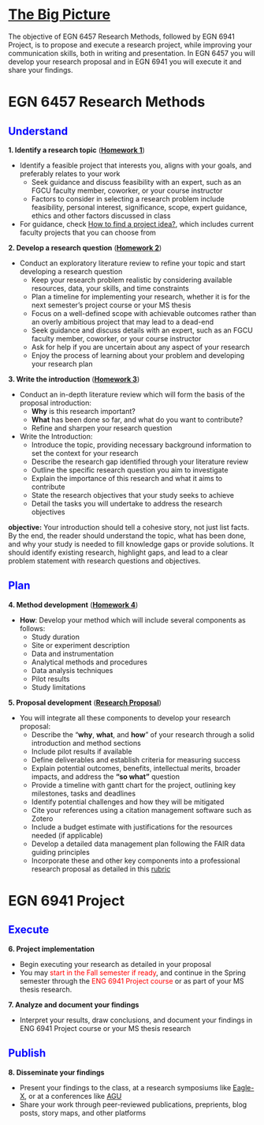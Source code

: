 # [The Big Picture](https://aselshall.github.io/rm/hw/big-picture)

The objective of EGN 6457 Research Methods, followed by EGN 6941 Project, is to propose and execute a research project, while improving your communication skills, both in writing and presentation. In EGN 6457 you will develop your research proposal and in EGN 6941 you will execute it and share your findings.

# EGN 6457 Research Methods
<h2 style="color:blue">Understand</h2>

**1. Identify a research topic** (<span style="color:red">**[Homework 1](https://aselshall.github.io/rm/hw/hw1)**</span>)
   - Identify a feasible project that interests you, aligns with your goals, and preferably relates to your work
      - Seek guidance and discuss feasibility with an expert, such as an FGCU faculty member, coworker, or your course instructor
      - Factors to consider in selecting a research problem include feasibility, personal interest, significance, scope, expert guidance, ethics and other factors discussed in class
   - For guidance, check [How to find a project idea?](https://aselshall.github.io/rm/hw/topics), which includes current faculty projects that you can choose from

**2. Develop a research question** (<span style="color:red">**[Homework 2](https://aselshall.github.io/rm/hw/hw2)**</span>)
   - Conduct an exploratory literature review to refine your topic and start developing a research question
      - Keep your research problem realistic by considering available resources, data, your skills, and time constraints
      - Plan a timeline for implementing your research, whether it is for the next semester’s project course or your MS thesis
      - Focus on a well-defined scope with achievable outcomes rather than an overly ambitious project that may lead to a dead-end
      - Seek guidance and discuss details with an expert, such as an FGCU faculty member, coworker, or your course instructor
      - Ask for help if you are uncertain about any aspect of your research
      - Enjoy the process of learning about your problem and developing your research plan

**3. Write the introduction** (<span style="color:red">**[Homework 3](https://aselshall.github.io/rm/hw/hw3)**</span>)
   - Conduct an in-depth literature review which will form the basis of the proposal introduction:
     - **Why** is this research important?
     - **What** has been done so far, and what do you want to contribute?
     - Refine and sharpen your research question
   - Write the Introduction:
      - Introduce the topic, providing necessary background information to set the context for your research
      - Describe the research gap identified through your literature review
      - Outline the specific research question you aim to investigate
      - Explain the importance of this research and what it aims to contribute
      - State the research objectives that your study seeks to achieve
      - Detail the tasks you will undertake to address the research objectives
        
   **objective:** Your introduction should tell a cohesive story, not just list facts. By the end, the reader should understand the topic, what has been done, and why your study is needed to fill knowledge gaps or provide solutions. It should identify existing research, highlight gaps, and lead to a clear problem statement with research questions and objectives.

<h2 style="color:blue">Plan</h2>

**4. Method development** (<span style="color:red">**[Homework 4](https://aselshall.github.io/rm/hw/hw4)**</span>)
   - **How**: Develop your method which will include several components as follows:
      - Study duration
      - Site or experiment description
      - Data and instrumentation
      - Analytical methods and procedures
      - Data analysis techniques
      - Pilot results
      - Study limitations 

**5. Proposal development** (<span style="color:red">**[Research Proposal](https://aselshall.github.io/rm/hw/proposal-hw)**</span>)
   - You will integrate all these components to develop your research proposal:
      - Describe the “**why**, **what**, and **how**” of your research through a solid introduction and method sections
      - Include pilot results if available
      - Define deliverables and establish criteria for measuring success
      - Explain potential outcomes, benefits, intellectual merits, broader impacts, and address the **“so what”** question
      - Provide a timeline with gantt chart for the project, outlining key milestones, tasks and deadlines
      - Identify potential challenges and how they will be mitigated
      - Cite your references using a citation management software such as Zotero
      - Include a budget estimate with justifications for the resources needed (if applicable)
      - Develop a detailed data management plan following the FAIR data guiding principles
      - Incorporate these and other key components into a professional research proposal as detailed in this [rubric](https://aselshall.github.io/rm/hw/proposal-rubric)

# EGN 6941 Project

<h2 style="color:blue">Execute</h2>

**6. Project implementation**
   - Begin executing your research as detailed in your proposal
   - You may  <span style="color:red">start in the Fall semester if ready</span>, and continue in the Spring semester through the <span style="color:red">ENG 6941 Project course</span> or as part of your MS thesis research.

**7. Analyze and document your findings**
   - Interpret your results, draw conclusions, and document your findings in ENG 6941 Project course or your MS thesis research

<h2 style="color:blue">Publish</h2>

**8. Disseminate your findings**
   - Present your findings to the class, at a research symposiums like [Eagle-X](https://www.fgcu.edu/eaglex/), or at a conferences like [AGU](https://www.agu.org/annual-meeting)
   - Share your work through peer-reviewed publications, preprients, blog posts, story maps, and other platforms
